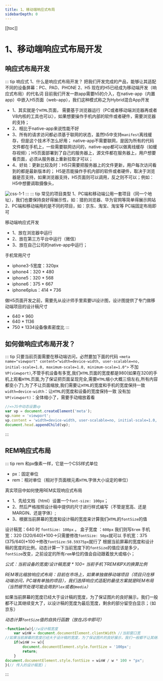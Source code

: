 ```yaml
---
title: 1、移动端响应式布局
sidebarDepth: 0
---
```

[[toc]]
# 1、移动端响应式布局开发

## 响应式布局开发
::: tip 响应式
1、什么是响应式布局开发？
把我们开发完成的产品，能够让其适配不同的设备屏幕：PC、PAD、PHONE
2、H5
现在的H5已经成为移动端开发（响应式布局）的代名词
目前我们开发一款app需要h5的介入，在native-app（内置app）中嵌入H5页面（web-app），我们这种模式称之为Hybrid混合App开发
- 1、其实就是个`HTML`页面， 需要基于浏览器运行（PC或者移动端浏览器再或者V8内核的工具也可以），如果想要操作手机内部的软件或者硬件，需要浏览器的支持；
- 2、相比于native-app来说性能不好
- 3、所有的请求访问都必须基于联网的状态，虽然h5中支持`manifest`离线缓存，但是这个技术不怎么好用；
  native-app不需要联网，是因为所有的代码文件都在手机上，一些需要联网访问的，native-app都可以做离线缓存（如缓存视频）；H5页面部署到了自己的服务器上，源文件都在服务器上，用户想要看页面，必须从服务器上重新拉取才可以；
- 4、好处：更新比较及时：H5只需要把服务器上的文件更新，用户每次访问看到的都是最新版本的；
  H5是否能操作手机内部的软件或者硬件，取决于浏览器是否支持，如果浏览器支持，H5页面则可以调用，反之则不可以；例如：H5中想要调取摄像头，
<img :src="$withBase('/assets/css-1-1.png')" alt="css-1-1">
:::
::: tip 常见的项目类型
1、PC端和移动端公用一套项目（同一个地址），我们也要保持良好得展示性，如：猎豹浏览器、华为官网等简单得展示网站
2、PC端和移动端用的是不同的项目，如：京东、淘宝、淘宝等
  PC端固定布局即可

移动端响应式开发
- 1、放在浏览器中运行
- 2、放在第三方平台中运行（微信）
- 3、放在自己公司的native-app中运行；

手机常用尺寸
- iphone3-5宽度：320px
- iphone4：320 * 480
- iphone5：320 * 568
- iphone6：375 * 667
- iphone6plus：414 * 736

做H5页面开发之前，需要先从设计师手里索要UI设计图，设计图提供了专门做移动端项目的设计稿尺寸
- 640 * 960
- 640 * 1136
- 750 * 1334设备像素密度比
:::
## 如何做响应式布局开发？
::: tip
只要当前页面需要在移动端访问，必然要加下面的代码
`<meta name="viewport" content="width=device-width, user-scalable=no, initial-scale=1.0, maximum-scale=1.0, minimum-scale=1.0">`
不加`VP(viewport)`,不管手机设备有多宽,我们`HTML`页面的宽度都是980(如果在320的手机上观看`HTML`页面,为了保证把页面呈现完全,需要`HTML`缩小大概三倍左右,所有内容都变小了),为了不让页面缩放,我们需要让`HTML`的宽度和手机的宽度保持一致
`width=device-width`：让`HTML`的宽度和设备的宽度保持一致
没有加`VP(viewport)`：全体缩小了，需要手动缩放着看
```js
//=>JS中动态设置vp
var vp = document.createElement('meta');
vp.name = 'viewport';
vp.content = 'width=device-width, user-scalable=no, initial-scale=1.0, maximum-scale=1.0, minimum-scale=1.0';
document.head.appendChild(vp);
```
:::
## REM响应式布局
::: tip rem
和px像素一样，它是一个CSS样式单位
- px：固定单位
- rem：相对单位（相对于页面根元素`HTML`字体大小设定的单位）

真实项目中如何使用REM实现响应式布局
- 1、先给文档（html）设置一个`font-size: 100px`；
- 2、然后严格按照设计稿中提供的尺寸进行样式编写（不管是宽高、还是MARGIN、还是字体）;
- 3、根据当前屏幕的宽度和设计稿的宽度来计算我们`HTML`的`fontSize`的值

设计稿宽：640  时 `fontSize: 100px`  。 盒子宽度 ：`600px`  我们则写`6rem`
手机宽：320	 (320/640)*100->只需要修改`fontSize: 50px`就可以
手机宽：375       (375/640)*100->修改`fontSize:58.59375px`就行了
根据当前屏幕的宽度和设计稿的宽度的比例，动态计算一下当前宽度下的`fontSize`的值应该是多少，`fontSize`改变，之前设定的所有`rem`单位的值会自动跟着放大或缩小；

*公式：当前设备的宽度/设计稿宽度 * 100= 当前手机下REM和PX的换算比例*

*REM等比缩放响应式布局：目前在市场上，如果单独做移动端项目（项目只在移动端访问，PC端有单独的项目），我们选择响应式适配的最佳方案就是REM布局（当然细节处理可能会用到`flex`或者`@media`）*

如果当前屏幕的宽度已经大于设计稿的宽度，为了保证图片的良好展示，我们一般都不让其继续变大了，以设计稿的宽度为最后宽度，剩余的部分留空白显示；（如京东）

*动态计算`fontSize`值的自执行函数（放在JS中即可）*
```js
~function(w){//w设计稿宽度
	var winW = document.documentElement.clientWidth //当前窗口宽
//如果当前屏幕的宽度已经大于设计稿的宽度，为了保证图片的良好展示，我们一般都不让其继续变大了，以设计稿的宽度为最后宽度，剩余的部分留空白显示；（如京东）
	if(winW >= w){
		document.documentElement.style.fontSize = '100px';
		return;
	}
document.documentElement.style.fontSize = winW / w * 100 + "px";
}(// 传入的设计稿宽)；
```
:::